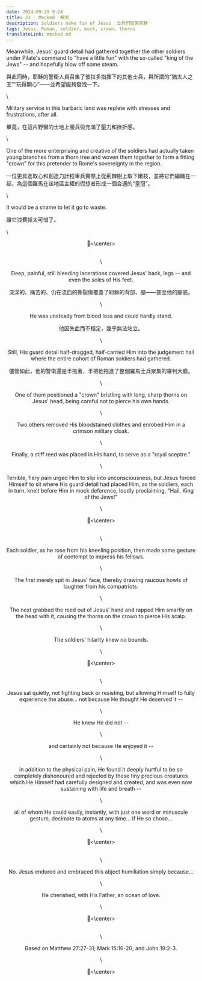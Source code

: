 ```yaml
---
date: 2024-09-29 9:24
title: 23 - Mocked  嘲笑
description: Soldiers make fun of Jesus  士兵們取笑耶穌
tags: Jesus, Roman, soldier, mock, crown, thorns
translateLink: mocked.md
---
```


Meanwhile, Jesus' guard detail had gathered together the other soldiers under Pilate's command to "have a little fun" with the so-called "king of the Jews" -- and hopefully blow off some steam.

與此同時，耶穌的警衛人員召集了彼拉多指揮下的其他士兵，與所謂的“猶太人之王”“玩得開心”——並希望能夠發洩一下。

\

Military service in this barbaric land was replete with stresses and frustrations, after all. 

畢竟，在這片野蠻的土地上服兵役充滿了壓力和挫折感。

\

One of the more enterprising and creative of the soldiers had actually taken young branches from a thorn tree and woven them together to form a fitting "crown" for this pretender to Rome's sovereignty in the region.

一位更具進取心和創造力計程車兵實際上從荊棘樹上取下嫩枝，並將它們編織在一起，為這個羅馬在該地區主權的假想者形成一個合適的“皇冠”。

\

It would be a shame to let it go to waste.

讓它浪費掉太可惜了。

\

<center>💠<\center>

\
\

Deep, painful, still bleeding lacerations covered Jesus' back, legs -- and even the soles of His feet. 

深深的、痛苦的、仍在流血的撕裂傷覆蓋了耶穌的背部、腿——甚至他的腳底。

\

He was unsteady from blood loss and could hardly stand.

他因失血而不穩定，幾乎無法站立。

\

Still, His guard detail half-dragged, half-carried Him into the judgement hall where the entire cohort of Roman soldiers had gathered. 

儘管如此，他的警衛還是半拖著，半把他拖進了整個羅馬士兵聚集的審判大廳。

\

One of them positioned a "crown" bristling with long, sharp thorns on Jesus' head, being careful not to pierce his own hands.

\

Two others removed His bloodstained clothes and enrobed Him in a crimson military cloak.

\

Finally, a stiff reed was placed in His hand, to serve as a "royal sceptre."

\

Terrible, fiery pain urged Him to slip into unconsciousness, but Jesus forced Himself to sit where His guard detail had placed Him, as the soldiers, each in turn, knelt before Him in mock deference, loudly proclaiming, "Hail, King of the Jews!"

\

<center>💠<\center>

\
\

Each soldier, as he rose from his kneeling position, then made some gesture of contempt to impress his fellows.

\

The first merely spit in Jesus' face, thereby drawing raucous howls of laughter from his compatriots.

\

The next grabbed the reed out of Jesus' hand and rapped Him smartly on the head with it, causing the thorns on the crown to pierce His scalp. 

\

The soldiers' hilarity knew no bounds. 

\

<center>💠<\center>

\
\

Jesus sat quietly, not fighting back or resisting, but allowing Himself to fully experience the abuse... not because He thought He deserved it --

\

He knew He did not --

\

and certainly not because He enjoyed it --

\

in addition to the physical pain, He found it deeply hurtful to be so completely dishonoured and rejected by these tiny precious creatures which He Himself had carefully designed and created, and was even now sustaining with life and breath --

\

all of whom He could easily, instantly, with just one word or minuscule gesture, decimate to atoms at any time... if He so chose...

\

<center>💠<\center>

\
\

No. Jesus endured and embraced this abject humiliation simply because...

\

He cherished, with His Father, an ocean of love.

\

<center>💠<\center>

\
\

Based on Matthew 27:27-31; Mark 15:16-20; and John 19:2-3.

\

<center>💠<\center>
